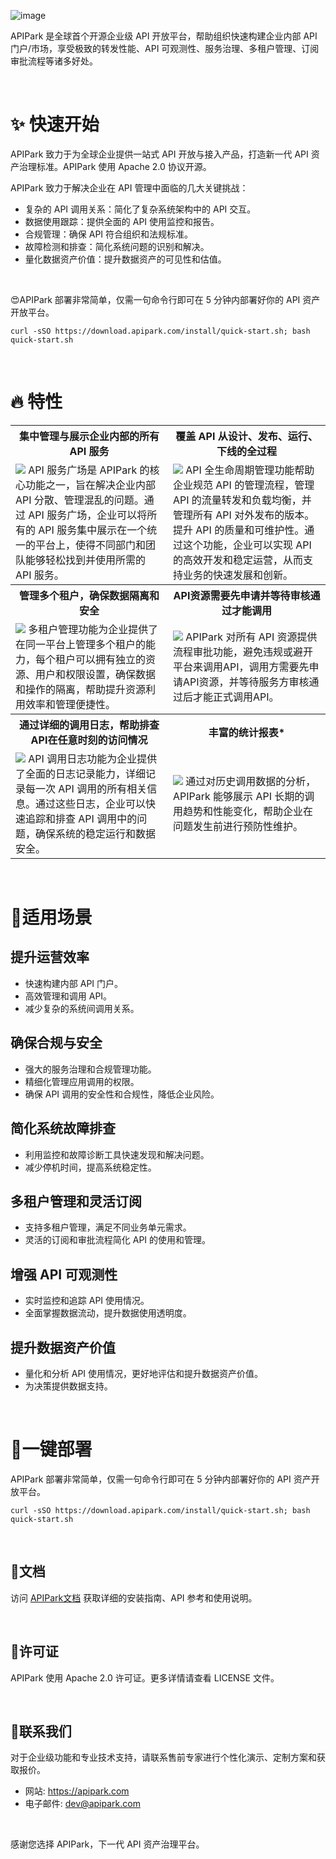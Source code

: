 ![image](https://github.com/user-attachments/assets/96e36db5-2733-49c8-8e1e-ecbcc60a3943)


APIPark 是全球首个开源企业级 API 开放平台，帮助组织快速构建企业内部 API 门户/市场，享受极致的转发性能、API 可观测性、服务治理、多租户管理、订阅审批流程等诸多好处。

<br/>

#  ✨ 快速开始
APIPark 致力于为全球企业提供一站式 API 开放与接入产品，打造新一代 API 资产治理标准。APIPark 使用 Apache 2.0 协议开源。

APIPark 致力于解决企业在 API 管理中面临的几大关键挑战：
- 复杂的 API 调用关系：简化了复杂系统架构中的 API 交互。
- 数据使用跟踪：提供全面的 API 使用监控和报告。
- 合规管理：确保 API 符合组织和法规标准。
- 故障检测和排查：简化系统问题的识别和解决。
- 量化数据资产价值：提升数据资产的可见性和估值。


<br/>

😍APIPark 部署非常简单，仅需一句命令行即可在 5 分钟内部署好你的 API 资产开放平台。

```
curl -sSO https://download.apipark.com/install/quick-start.sh; bash quick-start.sh
```

<br/>

# 🔥 特性
<table>
  <tr>
    <th>
      集中管理与展示企业内部的所有 API 服务
    </th>
    <th>
      覆盖 API 从设计、发布、运行、下线的全过程
    </th>

  </tr>

   <tr>
    <td width="50%">
        <img src="https://apipark.com/wp-content/uploads/2024/08/%E9%A1%B5%E9%9D%A2-1.png" />
      API 服务广场是 APIPark 的核心功能之一，旨在解决企业内部 API 分散、管理混乱的问题。通过 API 服务广场，企业可以将所有的 API 服务集中展示在一个统一的平台上，使得不同部门和团队能够轻松找到并使用所需的 API 服务。
    </td>
    <td width="50%">
            <img src="https://apipark.com/wp-content/uploads/2024/08/Life-Cycle.png" />
      API 全生命周期管理功能帮助企业规范 API 的管理流程，管理 API 的流量转发和负载均衡，并管理所有 API 对外发布的版本。提升 API 的质量和可维护性。通过这个功能，企业可以实现 API 的高效开发和稳定运营，从而支持业务的快速发展和创新。
    </td>
  </tr>

<tr>
    <th>
      管理多个租户，确保数据隔离和安全
    </th>
    <th>
      API资源需要先申请并等待审核通过才能调用
    </th>

  </tr>

   <tr>
    <td width="50%">
        <img src="https://apipark.com/wp-content/uploads/2024/08/Multi-tenant.png" />
      多租户管理功能为企业提供了在同一平台上管理多个租户的能力，每个租户可以拥有独立的资源、用户和权限设置，确保数据和操作的隔离，帮助提升资源利用效率和管理便捷性。
    </td>
    <td width="50%">
            <img src="https://apipark.com/wp-content/uploads/2024/08/Application.png" />
      APIPark 对所有 API 资源提供流程审批功能，避免违规或避开平台来调用API，调用方需要先申请API资源，并等待服务方审核通过后才能正式调用API。
    </td>
  </tr>

<tr>
    <th>
      通过详细的调用日志，帮助排查API在任意时刻的访问情况
    </th>
    <th>
      丰富的统计报表*
    </th>

  </tr>

   <tr>
    <td width="50%">
        <img src="https://apipark.com/wp-content/uploads/2024/08/Chart-1.png" />
      API 调用日志功能为企业提供了全面的日志记录能力，详细记录每一次 API 调用的所有相关信息。通过这些日志，企业可以快速追踪和排查 API 调用中的问题，确保系统的稳定运行和数据安全。
    </td>
    <td width="50%">
            <img src="https://apipark.com/wp-content/uploads/2024/08/Chart.png" />
      通过对历史调用数据的分析，APIPark 能够展示 API 长期的调用趋势和性能变化，帮助企业在问题发生前进行预防性维护。
    </td>
  </tr>

</table>


<br/>

# 🚩适用场景
## 提升运营效率
  - 快速构建内部 API 门户。
  - 高效管理和调用 API。
  - 减少复杂的系统间调用关系。

## 确保合规与安全
  - 强大的服务治理和合规管理功能。
  - 精细化管理应用调用的权限。
  - 确保 API 调用的安全性和合规性，降低企业风险。

## 简化系统故障排查
  - 利用监控和故障诊断工具快速发现和解决问题。
  - 减少停机时间，提高系统稳定性。

## 多租户管理和灵活订阅
  - 支持多租户管理，满足不同业务单元需求。
  - 灵活的订阅和审批流程简化 API 的使用和管理。

## 增强 API 可观测性
  - 实时监控和追踪 API 使用情况。
  - 全面掌握数据流动，提升数据使用透明度。

## 提升数据资产价值
  - 量化和分析 API 使用情况，更好地评估和提升数据资产价值。
  - 为决策提供数据支持。

<br/>

# 🚀一键部署
APIPark 部署非常简单，仅需一句命令行即可在 5 分钟内部署好你的 API 资产开放平台。

```
curl -sSO https://download.apipark.com/install/quick-start.sh; bash quick-start.sh
```

<br/>

## 📕文档
访问 [APIPark文档](https://docs.apipark.com/docs/install) 获取详细的安装指南、API 参考和使用说明。

<br/>

## 🧾许可证
APIPark 使用 Apache 2.0 许可证。更多详情请查看 LICENSE 文件。


<br/>

## 💌联系我们
对于企业级功能和专业技术支持，请联系售前专家进行个性化演示、定制方案和获取报价。

- 网站: https://apipark.com
- 电子邮件: dev@apipark.com

<br/>

感谢您选择 APIPark，下一代 API 资产治理平台。
